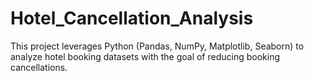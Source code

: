 # Hotel_Cancellation_Analysis
This project leverages Python (Pandas, NumPy, Matplotlib, Seaborn) to analyze hotel booking datasets with the goal of reducing booking cancellations. 

